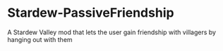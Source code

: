 # Stardew-PassiveFriendship
A Stardew Valley mod that lets the user gain friendship with villagers by hanging out with them
